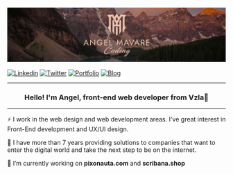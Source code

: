 <!-- ![App Screenshot](https://raw.githubusercontent.com/angelmavare/angelmavare/main/screenshots/bannerGithub.jpg) -->
![App Screenshot](https://raw.githubusercontent.com/angelmavare/angelmavare/main/screenshots/linkedin3.jpg)

<!-- 
NOTE:
--------------------------------------------------------------------------
Badges in: https://github.com/alexandresanlim/Badges4-README.md-Profile 
https://forthebadge.com
https://badgen.net/
-------------------------------------------------------------------------->


[![Linkedin](https://badgen.net/badge/in/Linkedin/blue)](https://www.linkedin.com/in/angel-mavare-801b12104/)
[![Twitter](https://badgen.net/badge/icon/Twitter/cyan?icon=twitter&label)](https://twitter.com/angelmavare1)
[![Portfolio](https://badgen.net/badge/icon/Portfolio/green?icon=chrome&label)](https://angelmavare.pixonauta.com)
[![Blog](https://badgen.net/badge/icon/Blog/orange?icon=bitcoin-lightning&label)](https://pixonauta.com)

<!-- [![JavaScript](https://img.shields.io/badge/--F7DF1E?logo=javascript&logoColor=000)](https://www.javascript.com/)
[![Figma](https://img.shields.io/badge/--F24E1E?logo=figma&logoColor=ffffff)](https://www.figma.com/)
[![Photoshop](https://img.shields.io/badge/--31A8FF?logo=adobe%20photoshop&logoColor=000)](https://www.photoshop.com/) -->
<hr>
<h3 align="center">
<strong>
    Hello! I'm Angel, front-end web developer from Vzla👋
</strong>
</h3>
<hr>

⚡ I work in the web design and web development areas. I've great interest in Front-End development and UX/UI design.

🌱 I have more than 7 years providing solutions to companies that want to enter the digital world and take the next step to be on the internet.

🔭 I’m currently working on **pixonauta.com** and **scribana.shop**
<!--
**angelmavare/angelmavare** is a ✨ _special_ ✨ repository because its `README.md` (this file) appears on your GitHub profile.

Here are some ideas to get you started:


- 🌱 I’m currently learning ...
- 👯 I’m looking to collaborate on ...
- 🤔 I’m looking for help with ...
- 💬 Ask me about ...
- 📫 How to reach me: ...
- 😄 Pronouns: ...
- ⚡ Fun fact: ...



### :hammer_and_wrench: Languages and Tools :-->
